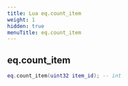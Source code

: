 ```yaml
---
title: Lua eq.count_item
weight: 1
hidden: true
menuTitle: eq.count_item
---
```

## eq.count_item
```lua
eq.count_item(uint32 item_id); -- int
```